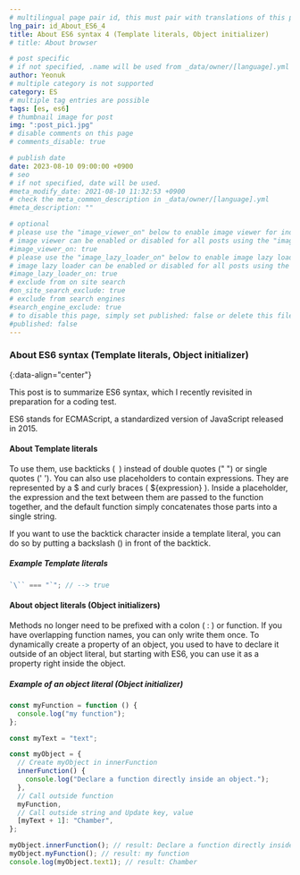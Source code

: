 ```yaml
---
# multilingual page pair id, this must pair with translations of this page. (This name must be unique)
lng_pair: id_About_ES6_4
title: About ES6 syntax 4 (Template literals, Object initializer)
# title: About browser

# post specific
# if not specified, .name will be used from _data/owner/[language].yml
author: Yeonuk
# multiple category is not supported
category: ES
# multiple tag entries are possible
tags: [es, es6]
# thumbnail image for post
img: ":post_pic1.jpg"
# disable comments on this page
# comments_disable: true

# publish date
date: 2023-08-10 09:00:00 +0900
# seo
# if not specified, date will be used.
#meta_modify_date: 2021-08-10 11:32:53 +0900
# check the meta_common_description in _data/owner/[language].yml
#meta_description: ""

# optional
# please use the "image_viewer_on" below to enable image viewer for individual pages or posts (_posts/ or [language]/_posts folders).
# image viewer can be enabled or disabled for all posts using the "image_viewer_posts: true" setting in _data/conf/main.yml.
#image_viewer_on: true
# please use the "image_lazy_loader_on" below to enable image lazy loader for individual pages or posts (_posts/ or [language]/_posts folders).
# image lazy loader can be enabled or disabled for all posts using the "image_lazy_loader_posts: true" setting in _data/conf/main.yml.
#image_lazy_loader_on: true
# exclude from on site search
#on_site_search_exclude: true
# exclude from search engines
#search_engine_exclude: true
# to disable this page, simply set published: false or delete this file
#published: false
---
```


<!-- outline-start -->

### About ES6 syntax (Template literals, Object initializer)

{:data-align="center"}

<!-- outline-end -->

This post is to summarize ES6 syntax, which I recently revisited in preparation for a coding test.

ES6 stands for ECMAScript, a standardized version of JavaScript released in 2015.

#### About Template literals

To use them, use backticks (` `) instead of double quotes (" ") or single quotes (' '). You can also use placeholders to contain expressions. They are represented by a $ and curly braces ( ${expression} ). Inside a placeholder, the expression and the text between them are passed to the function together, and the default function simply concatenates those parts into a single string.

If you want to use the backtick character inside a template literal, you can do so by putting a backslash (\) in front of the backtick.

##### Example Template literals

```javascript
`\`` === "`"; // --> true
```

#### About object literals (Object initializers)

Methods no longer need to be prefixed with a colon ( : ) or function.
If you have overlapping function names, you can only write them once.
To dynamically create a property of an object, you used to have to declare it outside of an object literal, but starting with ES6, you can use it as a property right inside the object.

##### Example of an object literal (Object initializer)

```javascript
const myFunction = function () {
  console.log("my function");
};

const myText = "text";

const myObject = {
  // Create myObject in innerFunction
  innerFunction() {
    console.log("Declare a function directly inside an object.");
  },
  // Call outside function
  myFunction,
  // Call outside string and Update key, value
  [myText + 1]: "Chamber",
};

myObject.innerFunction(); // result: Declare a function directly inside an object. myObject.innerFunction(); // result: Declare a function directly inside an object.
myObject.myFunction(); // result: my function
console.log(myObject.text1); // result: Chamber
```
